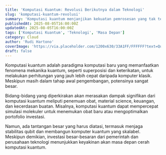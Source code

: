 ```yaml
---
title: 'Komputasi Kuantum: Revolusi Berikutnya dalam Teknologi'
slug: 'komputasi-kuantum-revolusi'
summary: 'Komputasi kuantum menjanjikan kekuatan pemrosesan yang tak tertandingi, membuka jalan bagi terobosan di berbagai bidang. Pahami dasar-dasarnya dan dampaknya di masa depan.'
publishedAt: 2025-08-05T16:00:00Z
updatedAt: 2025-08-05T16:00:00Z
tags: ['Komputasi Kuantum', 'Teknologi', 'Masa Depan']
category: Cloud
author: 'Rudi Hartono'
coverImage: 'https://via.placeholder.com/1200x630/33A1FF/FFFFFF?text=Quantum+Computing'
draft: false
---
```


Komputasi kuantum adalah paradigma komputasi baru yang memanfaatkan fenomena mekanika kuantum, seperti superposisi dan keterikatan, untuk melakukan perhitungan yang jauh lebih cepat daripada komputer klasik. Meskipun masih dalam tahap awal pengembangan, potensinya sangat besar.

Bidang-bidang yang diperkirakan akan merasakan dampak signifikan dari komputasi kuantum meliputi penemuan obat, material science, keuangan, dan kecerdasan buatan. Misalnya, komputasi kuantum dapat mempercepat simulasi molekuler untuk menemukan obat baru atau mengoptimalkan portofolio investasi.

Namun, ada tantangan besar yang harus diatasi, termasuk menjaga stabilitas qubit dan membangun komputer kuantum yang skalabel. Meskipun demikian, investasi besar-besaran dari pemerintah dan perusahaan teknologi menunjukkan keyakinan akan masa depan cerah komputasi kuantum.

